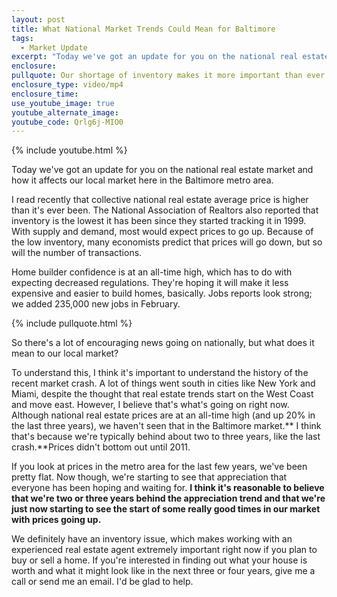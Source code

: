 ```yaml
---
layout: post
title: What National Market Trends Could Mean for Baltimore
tags:
  - Market Update
excerpt: "Today we've got an update for you on the national real estate market and how it affects our local market here in the Baltimore metro area."
enclosure:
pullquote: Our shortage of inventory makes it more important than ever to work with an experienced real estate expert.
enclosure_type: video/mp4
enclosure_time:
use_youtube_image: true
youtube_alternate_image:
youtube_code: Qrlg6j-MIO0
---
```



{% include youtube.html %}

Today we've got an update for you on the national real estate market and how it affects our local market here in the Baltimore metro area.

I read recently that collective national real estate average price is higher than it's ever been. The National Association of Realtors also reported that inventory is the lowest it has been since they started tracking it in 1999. With supply and demand, most would expect prices to go up. Because of the low inventory, many economists predict that prices will go down, but so will the number of transactions.

Home builder confidence is at an all-time high, which has to do with expecting decreased regulations. They're hoping it will make it less expensive and easier to build homes, basically. Jobs reports look strong; we added 235,000 new jobs in February.

{% include pullquote.html %}

So there's a lot of encouraging news going on nationally, but what does it mean to our local market?

To understand this, I think it's important to understand the history of the recent market crash. A lot of things went south in cities like New York and Miami, despite the thought that real estate trends start on the West Coast and move east. However, I believe that's what's going on right now. Although national real estate prices are at an all-time high (and up 20% in the last three years), we haven't seen that in the Baltimore market.** I think that's because we're typically behind about two to three years, like the last crash.**Prices didn't bottom out until 2011.

If you look at prices in the metro area for the last few years, we've been pretty flat. Now though, we're starting to see that appreciation that everyone has been hoping and waiting for. **I think it's reasonable to believe that we're two or three years behind the appreciation trend and that we're just now starting to see the start of some really good times in our market with prices going up.**

We definitely have an inventory issue, which makes working with an experienced real estate agent extremely important right now if you plan to buy or sell a home. If you're interested in finding out what your house is worth and what it might look like in the next three or four years, give me a call or send me an email. I'd be glad to help.